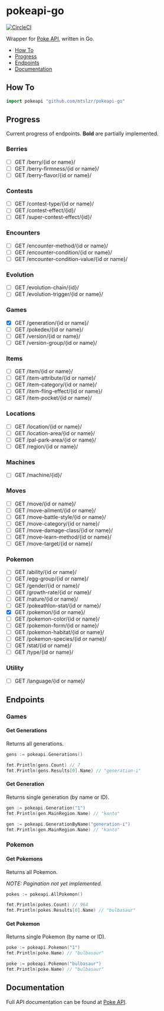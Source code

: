 # pokeapi-go
[![CircleCI](https://circleci.com/gh/mtslzr/pokeapi-go.svg?style=svg)](https://circleci.com/gh/mtslzr/pokeapi-go)

Wrapper for [Poke API](https://pokeapi.co), written in Go.

* [How To](#how-to)
* [Progress](#progress)
* [Endpoints](#endpoints)
* [Documentation](#documentation)

## How To

```go
import pokeapi "github.com/mtslzr/pokeapi-go"
```

## Progress

Current progress of endpoints. **Bold** are partially implemented.

### Berries
- [ ] GET /berry/{id or name}/
- [ ] GET /berry-firmness/{id or name}/
- [ ] GET /berry-flavor/{id or name}/
### Contests
- [ ] GET /contest-type/{id or name}/
- [ ] GET /contest-effect/{id}/
- [ ] GET /super-contest-effect/{id}/
### Encounters
- [ ] GET /encounter-method/{id or name}/
- [ ] GET /encounter-condition/{id or name}/
- [ ] GET /encounter-condition-value/{id or name}/
### Evolution
- [ ] GET /evolution-chain/{id}/
- [ ] GET /evolution-trigger/{id or name}/
### Games
- [x] GET /generation/{id or name}/
- [ ] GET /pokedex/{id or name}/
- [ ] GET /version/{id or name}/
- [ ] GET /version-group/{id or name}/
### Items
- [ ] GET /item/{id or name}/
- [ ] GET /item-attribute/{id or name}/
- [ ] GET /item-category/{id or name}/
- [ ] GET /item-fling-effect/{id or name}/
- [ ] GET /item-pocket/{id or name}/
### Locations
- [ ] GET /location/{id or name}/
- [ ] GET /location-area/{id or name}/
- [ ] GET /pal-park-area/{id or name}/
- [ ] GET /region/{id or name}/
### Machines
- [ ] GET /machine/{id}/
### Moves
- [ ] GET /move/{id or name}/
- [ ] GET /move-ailment/{id or name}/
- [ ] GET /move-battle-style/{id or name}/
- [ ] GET /move-category/{id or name}/
- [ ] GET /move-damage-class/{id or name}/
- [ ] GET /move-learn-method/{id or name}/
- [ ] GET /move-target/{id or name}/
### Pokemon
- [ ] GET /ability/{id or name}/
- [ ] GET /egg-group/{id or name}/
- [ ] GET /gender/{id or name}/
- [ ] GET /growth-rate/{id or name}/
- [ ] GET /nature/{id or name}/
- [ ] GET /pokeathlon-stat/{id or name}/
- [x] GET /pokemon/{id or name}/
- [ ] GET /pokemon-color/{id or name}/
- [ ] GET /pokemon-form/{id or name}/
- [ ] GET /pokemon-habitat/{id or name}/
- [ ] GET /pokemon-species/{id or name}/
- [ ] GET /stat/{id or name}/
- [ ] GET /type/{id or name}/
### Utility
- [ ] GET /language/{id or name}/

## Endpoints

### Games

#### Get Generations

Returns all generations.

```go
gens := pokeapi.Generations()

fmt.Println(gens.Count) // 7
fmt.Println(gens.Results[0].Name) // "generation-i"
```

#### Get Generation

Returns single generation (by name or ID).

```go
gen := pokeapi.Generation("1")
fmt.Println(gen.MainRegion.Name) // "kanto"

gen := pokeapi.GenerationByName("generation-i")
fmt.Println(gen.MainRegion.Name) // "kanto"
```

### Pokemon

#### Get Pokemons

Returns all Pokemon.

*NOTE: Pagination not yet implemented.*

```go
pokes := pokeapi.AllPokemon()

fmt.Println(pokes.Count) // 964
fmt.Println(pokes.Results[0].Name) // "bulbasaur"
```

#### Get Pokemon

Returns single Pokemon (by name or ID).

```go
poke := pokeapi.Pokemon("1")
fmt.Println(poke.Name) // "bulbasaur"

poke := pokeapi.Pokemon("bulbasaur")
fmt.Println(poke.Name) // "bulbasaur"
```

## Documentation

Full API documentation can be found at [Poke API](https://pokeapi.co/docs/v2.html).
